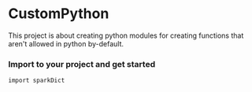 # CustomPython
This project is about creating python modules for creating functions that aren't allowed in python by-default.
### Import to your project and get started
`import sparkDict`
